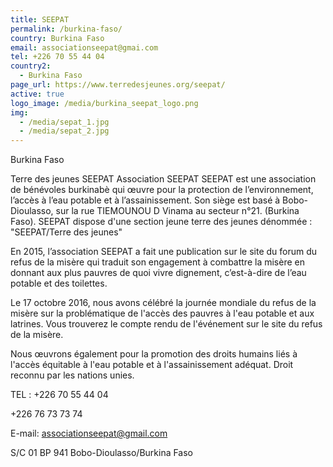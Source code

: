 ```yaml
---
title: SEEPAT
permalink: /burkina-faso/
country: Burkina Faso
email: associationseepat@gmai.com
tel: +226 70 55 44 04
country2:
  - Burkina Faso
page_url: https://www.terredesjeunes.org/seepat/
active: true
logo_image: /media/burkina_seepat_logo.png
img:
  - /media/sepat_1.jpg
  - /media/sepat_2.jpg
---
```

Burkina Faso

Terre des jeunes SEEPAT
Association SEEPAT
SEEPAT est une association de bénévoles burkinabè qui œuvre pour la protection de l’environnement, l’accès à l’eau potable et à l’assainissement. Son siège est basé à Bobo-Dioulasso, sur la rue TIEMOUNOU D Vinama au secteur n°21. (Burkina Faso). SEEPAT dispose d'une section jeune terre des jeunes dénommée : "SEEPAT/Terre des jeunes"


En 2015, l’association SEEPAT a fait une publication sur le site du forum du refus de la misère qui traduit son engagement à combattre la misère en donnant aux plus pauvres de quoi vivre dignement, c’est-à-dire de l’eau potable et des toilettes.


Le 17 octobre 2016, nous avons célébré la journée mondiale du refus de la misère sur la problématique de l'accès des pauvres à l'eau potable et aux latrines. Vous trouverez le compte rendu de l'événement sur le site du refus de la misère.


Nous œuvrons également pour la promotion des droits humains liés à l'accès équitable à l'eau potable et à l'assainissement adéquat. Droit reconnu par les nations unies.


TEL : +226 70 55 44 04


+226 76 73 73 74


E-mail: associationseepat@gmail.com


S/C 01 BP 941 Bobo-Dioulasso/Burkina Faso